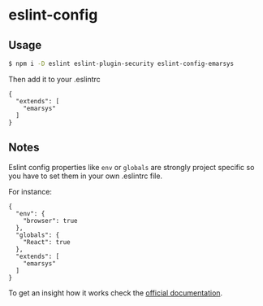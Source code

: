 # eslint-config

## Usage

```sh
$ npm i -D eslint eslint-plugin-security eslint-config-emarsys
```

Then add it to your .eslintrc

```
{
  "extends": [
    "emarsys"
  ]
}
```

## Notes

Eslint config properties like `env` or `globals` are strongly
project specific so you have to set them in your own .eslintrc file.

For instance:

```
{
  "env": {
    "browser": true
  },
  "globals": {
    "React": true
  },
  "extends": [
    "emarsys"
  ]
}
```

To get an insight how it works check the [official documentation](http://eslint.org/docs/developer-guide/shareable-configs).

